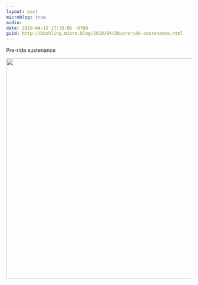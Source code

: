 ```yaml
---
layout: post
microblog: true
audio: 
date: 2018-04-19 17:39:05 -0700
guid: http://bbohling.micro.blog/2018/04/20/preride-sustenance.html
---
```

Pre-ride sustenance

<img src="http://micro.brandonbohling.com/uploads/2018/b93789c860.jpg" width="600" height="599" />
